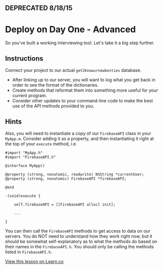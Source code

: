 
## DEPRECATED 8/18/15

# Deploy on Day One - Advanced

So you've built a working interviewing tool. Let's take it a big step further.


## Instructions

Connect your project to our actual `get2knowurnewbesties` database.

* After linking up to our server, you will want to log what you get back in order to see the format of the dictionaries.
* Create methods that reformat them into something more useful for your current program.
* Consider other updates to your command-line code to make the best use of the API methods provided to you.

## Hints
Also, you will need to instantiate a copy of our `FirebaseAPI` class in your `MyApp.m`. Consider adding it as a property, and then instantiating it right at the top of your `execute` method, i.e.

```
#import "MyApp.h"
#import "FirebaseAPI.h"

@interface MyApp()

@property (strong, nonatomic, readwrite) NSString *currentUser;
@property (strong, nonatomic) FirebaseAPI *firebaseAPI;

@end

-(void)execute {
    
    self.firebaseAPI = [[FirebaseAPI alloc] init];

    ...

}
```

You can then call the `FirebaseAPI` methods to get access to data on our servers. You do NOT need to understand how they work right now, but it should be somewhat self-explanatory as to what the methods do based on their names in the `FirebaseAPI.h`. You should only be calling the methods listed in `FirebaseAPI.h`.


<a href='https://learn.co/lessons/ios-deployOnDayOne-Advanced' data-visibility='hidden'>View this lesson on Learn.co</a>
